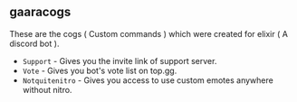 ## gaaracogs
These are the cogs ( Custom commands ) which were created for elixir ( A discord bot ).
- `Support` - Gives you the invite link of support server.
- `Vote` - Gives you bot's vote list on top.gg.
- `Notquitenitro` - Gives you access to use custom emotes anywhere without nitro.
